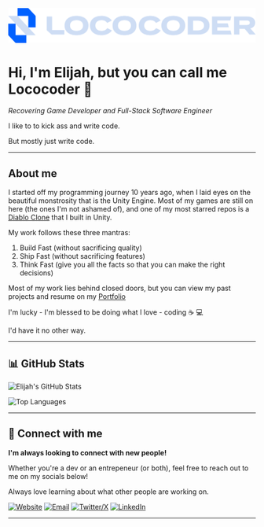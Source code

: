 <img src="Asset 5@2x-8.png" alt="LocoCoder logo"/>

# Hi, I'm Elijah, but you can call me Lococoder 👋

*Recovering Game Developer and Full-Stack Software Engineer*

I like to to kick ass and write code.

But mostly just write code. 

---

## About me 

I started off my programming journey 10 years ago, when I laid eyes on the beautiful monstrosity that is the Unity Engine. Most of my games are still on here (the ones I'm not ashamed of), and one of my most starred repos is a [Diablo Clone](https://github.com/lococoder-tx/Diablo-Clone) that I built in Unity. 

My work follows these three mantras:

1) Build Fast (without sacrificing quality)
2) Ship Fast (without sacrificing features)
3) Think Fast (give you all the facts so that you can make the right decisions)

Most of my work lies behind closed doors, but you can view my past projects and resume on my [Portfolio](https://www.lococoder.com)

I'm lucky - I'm blessed to be doing what I love - coding ☕️ 💻

I'd have it no other way.

---

## 📊 GitHub Stats

![Elijah's GitHub Stats](https://github-readme-stats.vercel.app/api?username=lococoder-tx&show_icons=true&theme=default)

![Top Languages](https://github-readme-stats.vercel.app/api/top-langs/?username=lococoder-tx&layout=compact&langs_count=6&hide=html)

---

## 🔗 Connect with me

**I'm always looking to connect with new people!**

Whether you're a dev or an entrepeneur (or both), feel free to reach out to me on my socials below!

Always love learning about what other people are working on.

[![Website](https://img.shields.io/badge/Website-000000?style=for-the-badge&logo=globe&logoColor=white)](https://lococoder.com)
[![Email](https://img.shields.io/badge/Email-Contact%20Me-D14836?style=for-the-badge&logo=gmail&logoColor=white)](mailto:contact@lococoder.com)
[![Twitter/X](https://img.shields.io/badge/X-1DA1F2?style=for-the-badge&logo=x&logoColor=white)](https://x.com/loco_coder)
[![LinkedIn](https://img.shields.io/badge/LinkedIn-0A66C2?style=for-the-badge&logo=linkedin&logoColor=white)](https://www.linkedin.com/in/elijahcgaytan/)

---
